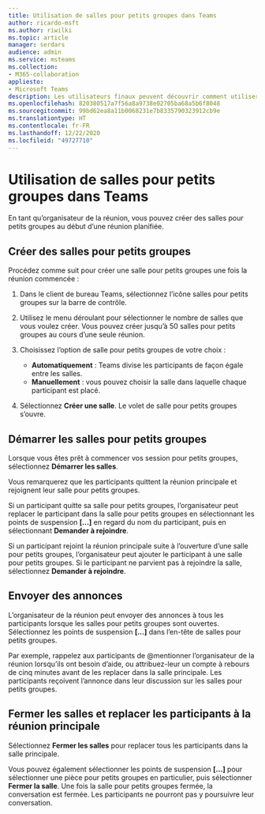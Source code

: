 ```yaml
---
title: Utilisation de salles pour petits groupes dans Teams
author: ricardo-msft
ms.author: riwilki
ms.topic: article
manager: serdars
audience: admin
ms.service: msteams
ms.collection:
- M365-collaboration
appliesto:
- Microsoft Teams
description: Les utilisateurs finaux peuvent découvrir comment utiliser les salles pour petits groupes dans Microsoft Teams
ms.openlocfilehash: 820380517a7f56a8a9738e02705ba68a5b6f8048
ms.sourcegitcommit: 99bd62ea8a11b0068231e7b8335790323912cb9e
ms.translationtype: HT
ms.contentlocale: fr-FR
ms.lasthandoff: 12/22/2020
ms.locfileid: "49727710"
---
```

# <a name="using-breakout-rooms-in-microsoft-teams"></a>Utilisation de salles pour petits groupes dans Teams

En tant qu’organisateur de la réunion, vous pouvez créer des salles pour petits groupes au début d’une réunion planifiée.

## <a name="create-breakout-rooms"></a>Créer des salles pour petits groupes

Procédez comme suit pour créer une salle pour petits groupes une fois la réunion commencée :

1. Dans le client de bureau Teams, sélectionnez l’icône salles pour petits groupes sur la barre de contrôle.

2. Utilisez le menu déroulant pour sélectionner le nombre de salles que vous voulez créer. Vous pouvez créer jusqu’à 50 salles pour petits groupes au cours d’une seule réunion.

3. Choisissez l’option de salle pour petits groupes de votre choix :

    - **Automatiquement** : Teams divise les participants de façon égale entre les salles.
    - **Manuellement** : vous pouvez choisir la salle dans laquelle chaque participant est placé.

4. Sélectionnez **Créer une salle**. Le volet de salle pour petits groupes s’ouvre.

## <a name="start-breakout-rooms"></a>Démarrer les salles pour petits groupes

Lorsque vous êtes prêt à commencer vos session pour petits groupes, sélectionnez **Démarrer les salles**.

Vous remarquerez que les participants quittent la réunion principale et rejoignent leur salle pour petits groupes.

Si un participant quitte sa salle pour petits groupes, l’organisateur peut replacer le participant dans la salle pour petits groupes en sélectionnant les points de suspension **[...]** en regard du nom du participant, puis en sélectionnant **Demander à rejoindre**.

Si un participant rejoint la réunion principale suite à l’ouverture d’une salle pour petits groupes, l’organisateur peut ajouter le participant à une salle pour petits groupes. Si le participant ne parvient pas à rejoindre la salle, sélectionnez **Demander à rejoindre**.

## <a name="send-announcements"></a>Envoyer des annonces

L’organisateur de la réunion peut envoyer des annonces à tous les participants lorsque les salles pour petits groupes sont ouvertes. Sélectionnez les points de suspension **[...]** dans l’en-tête de salles pour petits groupes.

Par exemple, rappelez aux participants de @mentionner l’organisateur de la réunion lorsqu’ils ont besoin d’aide, ou attribuez-leur un compte à rebours de cinq minutes avant de les replacer dans la salle principale.
Les participants reçoivent l’annonce dans leur discussion sur les salles pour petits groupes.

## <a name="close-rooms-and-pull-participants-back-to-the-main-meeting"></a>Fermer les salles et replacer les participants à la réunion principale

Sélectionnez **Fermer les salles** pour replacer tous les participants dans la salle principale.

Vous pouvez également sélectionner les points de suspension **[...]** pour sélectionner une pièce pour petits groupes en particulier, puis sélectionner **Fermer la salle**.
Une fois la salle pour petits groupes fermée, la conversation est fermée. Les participants ne pourront pas y poursuivre leur conversation.
